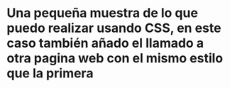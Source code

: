 # Una pequeña muestra de lo que puedo realizar usando CSS, en este caso también añado el llamado a otra pagina web con el mismo estilo que la primera
